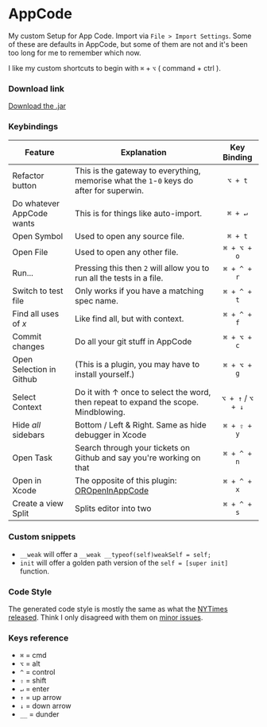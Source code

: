 AppCode
=======

My custom Setup for App Code. Import via `File > Import Settings`. Some of these are defaults in AppCode, but some of them are not and it's been too long for me to remember which now.

I like my custom shortcuts to begin with `⌘` + `⌥` ( command + ctrl ).

### Download link

[Download the .jar](https://github.com/orta/AppCode/raw/master/settings.jar)

### Keybindings


| Feature       | Explanation | Key Binding  |
| ------------- |-------------|:-----:|
| Refactor button | This is the gateway to everything, memorise what the `1`-`0` keys do after for superwin. | `⌥ + t` |
| Do whatever AppCode wants | This is for things like auto-import. | `⌘ + ↵` |
| Open Symbol | Used to open any source file. | `⌘ + t` |
| Open File | Used to open any other file. | `⌘ + ⌥ + o` |
| Run... | Pressing this then `2` will allow you to run all the tests in a file. | `⌘ + ^ + r` |
| Switch to test file | Only works if you have a matching spec name. | `⌘ + ^ + t` |
| Find all uses of _x_ | Like find all, but with context. | `⌘ + ^ + f` |
| Commit changes | Do all your git stuff in AppCode | `⌘ + ⌥ + c` |
| Open Selection in Github |  (This is a plugin, you may have to install yourself.) | `⌘ + ⌥ + g` |
| Select Context | Do it with ↑ once to select the word, then repeat to expand the scope. Mindblowing. | `⌥ + ↑` / `⌥ + ↓` |
| Hide _all_ sidebars | Bottom / Left & Right. Same as hide debugger in Xcode | `⌘ + ⇧ + y` |
| Open Task | Search through your tickets on Github and say you're working on that  | `⌘ + ^ + n` |
| Open in Xcode | The opposite of this plugin: [OROpenInAppCode](https://github.com/orta/OROpenInAppCode)  | `⌘ + ^ + x` |
| Create a view Split | Splits editor into two  | `⌘ + ^ + s` |


### Custom snippets

* `__weak` will offer a `__weak __typeof(self)weakSelf = self;`
* `init` will offer a golden path version of the `self = [super init]` function.


### Code Style

The generated code style is mostly the same as what the [NYTimes released](https://github.com/NYTimes/objective-c-style-guide). Think I only disagreed with them on [minor issues](https://twitter.com/mb/status/425980211067621376).


### Keys reference

* `⌘` = cmd
* `⌥` = alt
* `^` = control
* `⇧` = shift
* `↵` = enter
* `↑` = up arrow
* `↓` = down arrow
* `__` = dunder